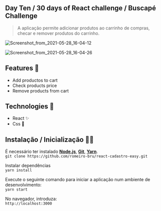 ## Day Ten / 30 days of React challenge / Buscapé Challenge

> A aplicação permite adicionar produtos ao carrinho de compras, checar e remover produtos do carrinho.
> <br>


![Screenshot_from_2021-05-28_16-04-12](https://user-images.githubusercontent.com/56081906/128100392-1474ff98-9139-4d31-9bf9-9a01bade04b7.png)

![Screenshot_from_2021-05-28_16-04-26](https://user-images.githubusercontent.com/56081906/128102542-d4c83a98-ca9b-4440-b2d3-c56f99b8b0e3.png)



## Features 👾
* Add productos to cart
* Check products price
* Remove products from cart

## Technologies :mag_right:
* React :sparkles:
* Css :nail_care:

## Instalação / Inicialização 👨‍🏭

É necessário ter instalado <strong>[Node.js](https://nodejs.org/en/download/)</strong>, 
                           <strong>[Git](https://git-scm.com/downloads)</strong>, 
                           <strong>[Yarn](https://yarnpkg.com/)</strong>.
<br>
```git clone https://github.com/romeiro-bru/react-cadastro-easy.git```

Instalar dependências
<br>
```yarn install```

Execute o seguinte comando para iniciar a aplicação num ambiente de desenvolvimento:
<br>
```yarn start```
<br>

No navegador, introduza:
<br>
```http://localhost:3000```


